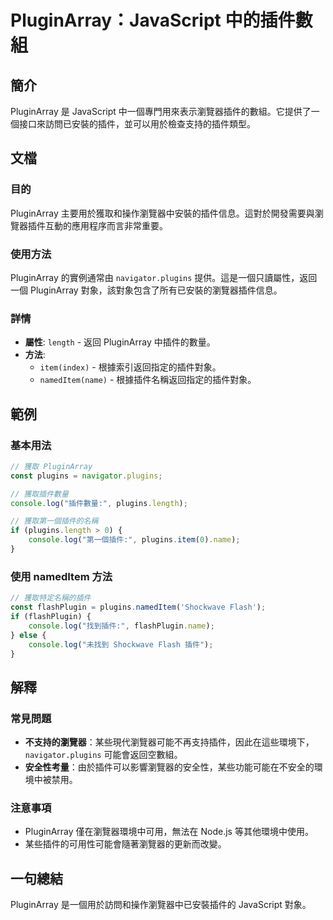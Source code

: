 <!--
Meta Description: # PluginArray：JavaScript 中的插件數組 ## 簡介 PluginArray 是 JavaScript 中一個專門用來表示瀏覽器插件的數組。它提供了一個接口來訪問已安裝的插件，並可以用於檢查支持的插件類型。 ## 文檔 ### 目的 PluginArray 主要用於獲取和操作瀏...
Meta Keywords: pluginarray, plugins, javascript, console, log
-->

# PluginArray：JavaScript 中的插件數組

## 簡介
PluginArray 是 JavaScript 中一個專門用來表示瀏覽器插件的數組。它提供了一個接口來訪問已安裝的插件，並可以用於檢查支持的插件類型。

## 文檔
### 目的
PluginArray 主要用於獲取和操作瀏覽器中安裝的插件信息。這對於開發需要與瀏覽器插件互動的應用程序而言非常重要。

### 使用方法
PluginArray 的實例通常由 `navigator.plugins` 提供。這是一個只讀屬性，返回一個 PluginArray 對象，該對象包含了所有已安裝的瀏覽器插件信息。

### 詳情
- **屬性**: `length` - 返回 PluginArray 中插件的數量。
- **方法**: 
  - `item(index)` - 根據索引返回指定的插件對象。
  - `namedItem(name)` - 根據插件名稱返回指定的插件對象。

## 範例
### 基本用法
```javascript
// 獲取 PluginArray
const plugins = navigator.plugins;

// 獲取插件數量
console.log("插件數量:", plugins.length);

// 獲取第一個插件的名稱
if (plugins.length > 0) {
    console.log("第一個插件:", plugins.item(0).name);
}
```

### 使用 namedItem 方法
```javascript
// 獲取特定名稱的插件
const flashPlugin = plugins.namedItem('Shockwave Flash');
if (flashPlugin) {
    console.log("找到插件:", flashPlugin.name);
} else {
    console.log("未找到 Shockwave Flash 插件");
}
```

## 解釋
### 常見問題
- **不支持的瀏覽器**：某些現代瀏覽器可能不再支持插件，因此在這些環境下，`navigator.plugins` 可能會返回空數組。
- **安全性考量**：由於插件可以影響瀏覽器的安全性，某些功能可能在不安全的環境中被禁用。

### 注意事項
- PluginArray 僅在瀏覽器環境中可用，無法在 Node.js 等其他環境中使用。
- 某些插件的可用性可能會隨著瀏覽器的更新而改變。

## 一句總結
PluginArray 是一個用於訪問和操作瀏覽器中已安裝插件的 JavaScript 對象。